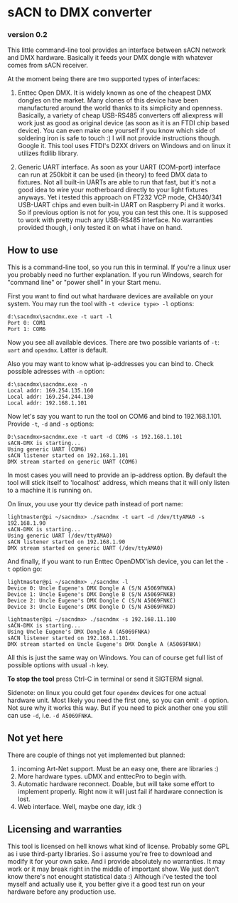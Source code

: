 sACN to DMX converter
=====================

### version 0.2


This little command-line tool provides an interface between sACN network and DMX hardware. Basically it feeds your DMX dongle with whatever comes from sACN receiver.

At the moment being there are two supported types of interfaces:
1. Enttec Open DMX. It is widely known as one of the cheapest DMX dongles on the market. Many clones of this device have been manufactured around the world thanks to its simplicity and openness. Basically, a variety of cheap USB-RS485 converters off aliexpress will work just as good as original device (as soon as it is an FTDI chip based device). You can even make one yourself if you know which side of soldering iron is safe to touch :) I will not provide instructions though. Google it. This tool uses FTDI's D2XX drivers on Windows and on linux it utilizes ftdilib library.

2. Generic UART interface. As soon as your UART (COM-port) interface can run at 250kbit it can be used (in theory) to feed DMX data to fixtures. Not all built-in UARTs are able to run that fast, but it's not a good idea to wire your motherboard directly to your light fixtures anyways. Yet i tested this approach on FT232 VCP mode, CH340/341 USB-UART chips and even built-in UART on Raspberry Pi and it works. So if previous option is not for you, you can test this one. It is supposed to work with pretty much any USB-RS485 interface. No warranties provided though, i only tested it on what i have on hand.

How to use
----------

This is a command-line tool, so you run this in terminal. If you're a linux user you probably need no further explanation. If you run Windows, search for "command line" or "power shell" in your Start menu.

First you want to find out what hardware devices are available on your system. You may run the tool with `-t <device type> -l` options:

	d:\sacndmx\sacndmx.exe -t uart -l
	Port 0: COM1
	Port 1: COM6

Now you see all available devices. There are two possible variants of `-t`: `uart` and `opendmx`. Latter is default.

Also you may want to know what ip-addresses you can bind to. Check possible adresses with `-n` option:

	d:\sacndmx\sacndmx.exe -n
	Local addr: 169.254.135.160
	Local addr: 169.254.244.130
	Local addr: 192.168.1.101

Now let's say you want to run the tool on COM6 and bind to 192.168.1.101. Provide `-t`, `-d` and `-s` options:

	D:\sacndmx>sacndmx.exe -t uart -d COM6 -s 192.168.1.101
	sACN-DMX is starting...
	Using generic UART (COM6)
	sACN listener started on 192.168.1.101
	DMX stream started on generic UART (COM6)

In most cases you will need to provide an ip-address option. By default the tool will stick itself to 'localhost' address, which means that it will only listen to a machine it is running on.

On linux, you use your tty device path instead of port name:

	lightmaster@pi ~/sacndmx> ./sacndmx -t uart -d /dev/ttyAMA0 -s 192.168.1.90
	sACN-DMX is starting...
	Using generic UART (/dev/ttyAMA0)
	sACN listener started on 192.168.1.90
	DMX stream started on generic UART (/dev/ttyAMA0)

And finally, if you want to run Enttec OpenDMX'ish device, you can let the `-t` option go:

	lightmaster@pi ~/sacndmx> ./sacndmx -l
    Device 0: Uncle Eugene's DMX Dongle A (S/N A5069FNKA)
    Device 1: Uncle Eugene's DMX Dongle B (S/N A5069FNKB)
    Device 2: Uncle Eugene's DMX Dongle C (S/N A5069FNKC)
    Device 3: Uncle Eugene's DMX Dongle D (S/N A5069FNKD)

    lightmaster@pi ~/sacndmx> ./sacndmx -s 192.168.11.100
    sACN-DMX is starting...
    Using Uncle Eugene's DMX Dongle A (A5069FNKA)
    sACN listener started on 192.168.1.101.
    DMX stream started on Uncle Eugene's DMX Dongle A (A5069FNKA)

All this is just the same way on Windows. You can of course get full list of possible options with usual `-h` key.

**To stop the tool** press Ctrl-C in terminal or send it SIGTERM signal.

Sidenote: on linux you could get four `opendmx` devices for one actual hardware unit. Most likely you need the first one, so you can omit `-d` option. Not sure why it works this way. But if you need to pick another one you still can use `-d`, i.e. `-d A5069FNKA`.

Not yet here
------------

There are couple of things not yet implemented but planned:
1. incoming Art-Net support. Must be an easy one, there are libraries :)
2. More hardware types. uDMX and enttecPro to begin with.
3. Automatic hardware reconnect. Doable, but will take some effort to implement properly. Right now it will just fail if hardware connection is lost.
4. Web interface. Well, maybe one day, idk :)

Licensing and warranties
------------------------

This tool is licensed on hell knows what kind of license. Probably some GPL as i use third-party libraries. So i assume you're free to download and modify it for your own sake. And i provide absolutely no warranties. It may work or it may break right in the middle of important show. We just don't know there's not enought statistical data :) Although i've tested the tool myself and actually use it, you better give it a good test run on your hardware before any production use.
